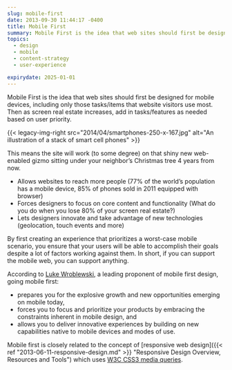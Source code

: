 ```yaml
---
slug: mobile-first
date: 2013-09-30 11:44:17 -0400
title: Mobile First
summary: Mobile First is the idea that web sites should first be designed for mobile devices, including only those tasks/items that website visitors use most. Then as screen real estate increases, add in tasks/features as needed based on user priority. This means the site
topics:
  - design
  - mobile
  - content-strategy
  - user-experience

expirydate: 2025-01-01
---
```


Mobile First is the idea that web sites should first be designed for mobile devices, including only those tasks/items that website visitors use most. Then as screen real estate increases, add in tasks/features as needed based on user priority.

{{< legacy-img-right src="2014/04/smartphones-250-x-167.jpg" alt="An illustration of a stack of smart cell phones" >}}

This means the site will work (to some degree) on that shiny new web-enabled gizmo sitting under your neighbor’s Christmas tree 4 years from now.

  * Allows websites to reach more people (77% of the world’s population has a mobile device, 85% of phones sold in 2011 equipped with browser)
  * Forces designers to focus on core content and functionality (What do you do when you lose 80% of your screen real estate?)
  * Lets designers innovate and take advantage of new technologies (geolocation, touch events and more)

By first creating an experience that prioritizes a worst-case mobile scenario, you ensure that your users will be able to accomplish their goals despite a lot of factors working against them. In short, if you can support the mobile web, you can support anything.

According to <a href="http://www.lukew.com/resources/mobile_first.asp" rel="nofollow">Luke Wroblewski</a>, a leading proponent of mobile first design, going mobile first:

  * prepares you for the explosive growth and new opportunities emerging on mobile today,
  * forces you to focus and prioritize your products by embracing the constraints inherent in mobile design, and
  * allows you to deliver innovative experiences by building on new capabilities native to mobile devices and modes of use.

Mobile first is closely related to the concept of [responsive web design]({{< ref "2013-06-11-responsive-design.md" >}} "Responsive Design Overview, Resources and Tools") which uses <a href="http://en.wikipedia.org/wiki/Cascading_Style_Sheets#CSS3" rel="nofollow">W3C CSS3 media queries</a>.
